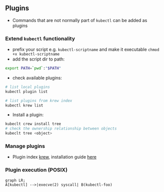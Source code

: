 ## Plugins

* Commands that are not normally part of `kubectl` can be added as plugins

### Extend `kubectl` functionality

* prefix your script e.g. `kubectl-scriptname` and make it executable `chmod +x kubectl-scriptname`
* add the script dir to path: 
```bash 
export PATH=`pwd`:"$PATH"
```
* check available plugins:
```bash
# list local plugins
kubectl plugin list

# list plugins from krew index
kubectl krew list
```

* Install a plugin:
```bash
kubeclt crew install tree
# check the ownership relationship between objects
kubeclt tree <object>
```





### Manage plugins

* Plugin index [krew](https://krew.sigs.k8s.io/plugins/), installation guide [here](https://krew.sigs.k8s.io/docs/user-guide/setup/install/#bash)

### Plugin execution (POSIX)

```mermaid
graph LR;
A[kubectl] -->|execve(2) syscall| B(kubectl-foo)
```